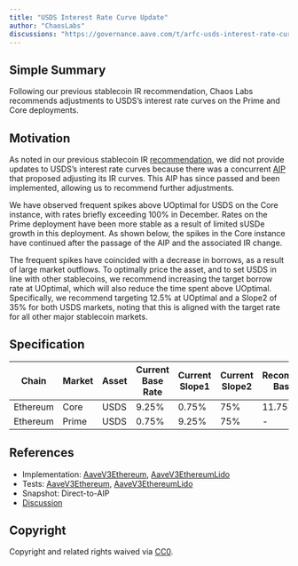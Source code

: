 ```yaml
---
title: "USDS Interest Rate Curve Update"
author: "ChaosLabs"
discussions: "https://governance.aave.com/t/arfc-usds-interest-rate-curve-update/20243"
---
```


## Simple Summary

Following our previous stablecoin IR recommendation, Chaos Labs recommends adjustments to USDS’s interest rate curves on the Prime and Core deployments.

## Motivation

As noted in our previous stablecoin IR [recommendation](https://www.notion.so/USDS-IR-Update-15e57ab37ebf80bdb091e3d65ca16bff?pvs=21), we did not provide updates to USDS’s interest rate curves because there was a concurrent [AIP](https://vote.onaave.com/proposal/?proposalId=209&ipfsHash=0x1a9acbab30d3c9c381e899fb79433cf8bdb996bddb514b195baa32a085a84809) that proposed adjusting its IR curves. This AIP has since passed and been implemented, allowing us to recommend further adjustments.

We have observed frequent spikes above UOptimal for USDS on the Core instance, with rates briefly exceeding 100% in December. Rates on the Prime deployment have been more stable as a result of limited sUSDe growth in this deployment. As shown below, the spikes in the Core instance have continued after the passage of the AIP and the associated IR change.

The frequent spikes have coincided with a decrease in borrows, as a result of large market outflows. To optimally price the asset, and to set USDS in line with other stablecoins, we recommend increasing the target borrow rate at UOptimal, which will also reduce the time spent above UOptimal. Specifically, we recommend targeting 12.5% at UOptimal and a Slope2 of 35% for both USDS markets, noting that this is aligned with the target rate for all other major stablecoin markets.

## Specification

| Chain    | Market | **Asset** | Current Base Rate | **Current Slope1** | **Current Slope2** | Recommended Base Rate | **Recommended Slope1** | **Recommended Slope2** |
| -------- | ------ | --------- | ----------------- | ------------------ | ------------------ | --------------------- | ---------------------- | ---------------------- |
| Ethereum | Core   | USDS      | 9.25%             | 0.75%              | 75%                | 11.75%                | -                      | 35%                    |
| Ethereum | Prime  | USDS      | 0.75%             | 9.25%              | 75%                | -                     | 11.75%                 | 35%                    |

## References

- Implementation: [AaveV3Ethereum](https://github.com/bgd-labs/aave-proposals-v3/blob/e4948e240d625cf70b0e2d44b1de1d5b2b5e9cc0/src/20241223_Multi_USDSInterestRateCurveUpdate/AaveV3Ethereum_USDSInterestRateCurveUpdate_20241223.sol), [AaveV3EthereumLido](https://github.com/bgd-labs/aave-proposals-v3/blob/e4948e240d625cf70b0e2d44b1de1d5b2b5e9cc0/src/20241223_Multi_USDSInterestRateCurveUpdate/AaveV3EthereumLido_USDSInterestRateCurveUpdate_20241223.sol)
- Tests: [AaveV3Ethereum](https://github.com/bgd-labs/aave-proposals-v3/blob/e4948e240d625cf70b0e2d44b1de1d5b2b5e9cc0/src/20241223_Multi_USDSInterestRateCurveUpdate/AaveV3Ethereum_USDSInterestRateCurveUpdate_20241223.t.sol), [AaveV3EthereumLido](https://github.com/bgd-labs/aave-proposals-v3/blob/e4948e240d625cf70b0e2d44b1de1d5b2b5e9cc0/src/20241223_Multi_USDSInterestRateCurveUpdate/AaveV3EthereumLido_USDSInterestRateCurveUpdate_20241223.t.sol)
- Snapshot: Direct-to-AIP
- [Discussion](https://governance.aave.com/t/arfc-usds-interest-rate-curve-update/20243)

## Copyright

Copyright and related rights waived via [CC0](https://creativecommons.org/publicdomain/zero/1.0/).
